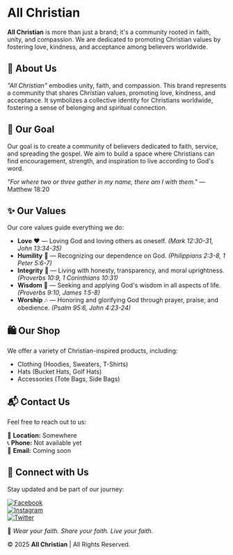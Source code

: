 
# All Christian  

**All Christian** is more than just a brand; it's a community rooted in faith, unity, and compassion. We are dedicated to promoting Christian values by fostering love, kindness, and acceptance among believers worldwide.  

## 📖 About Us  

*"All Christian"* embodies unity, faith, and compassion. This brand represents a community that shares Christian values, promoting love, kindness, and acceptance. It symbolizes a collective identity for Christians worldwide, fostering a sense of belonging and spiritual connection.  

## 🎯 Our Goal  

Our goal is to create a community of believers dedicated to faith, service, and spreading the gospel. We aim to build a space where Christians can find encouragement, strength, and inspiration to live according to God's word.  

*"For where two or three gather in my name, there am I with them."* — Matthew 18:20  

## ✨ Our Values  

Our core values guide everything we do:  

- **Love** ❤️ — Loving God and loving others as oneself. *(Mark 12:30-31, John 13:34-35)*  
- **Humility** 🙏 — Recognizing our dependence on God. *(Philippians 2:3-8, 1 Peter 5:6-7)*  
- **Integrity** 🤍 — Living with honesty, transparency, and moral uprightness. *(Proverbs 10:9, 1 Corinthians 10:31)*  
- **Wisdom** 📖 — Seeking and applying God's wisdom in all aspects of life. *(Proverbs 9:10, James 1:5-8)*  
- **Worship** 🎶 — Honoring and glorifying God through prayer, praise, and obedience. *(Psalm 95:6, John 4:23-24)*  

## 🛍️ Our Shop  

We offer a variety of Christian-inspired products, including:  

- Clothing (Hoodies, Sweaters, T-Shirts)  
- Hats (Bucket Hats, Golf Hats)  
- Accessories (Tote Bags, Side Bags)  

## 📬 Contact Us  

Feel free to reach out to us:  

📍 **Location:** Somewhere  
📞 **Phone:** Not available yet  
📧 **Email:** Coming soon  

## 📲 Connect with Us  

Stay updated and be part of our journey:  

[![Facebook](https://img.shields.io/badge/Facebook-%231877F2?style=flat-square&logo=facebook&logoColor=white)](#)  
[![Instagram](https://img.shields.io/badge/Instagram-%23E4405F?style=flat-square&logo=instagram&logoColor=white)](#)  
[![Twitter](https://img.shields.io/badge/Twitter-%231DA1F2?style=flat-square&logo=twitter&logoColor=white)](#)  

👕 *Wear your faith. Share your faith. Live your faith.*  

© 2025 **All Christian** | All Rights Reserved.